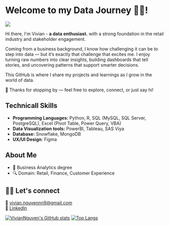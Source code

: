 # Welcome to my Data Journey 👋🏻!
![](https://komarev.com/ghpvc/?username=VivianNg9)

Hi there, I'm Vivian - **a data enthusiast.** with a strong foundation in the retail industry and stakeholder engagement.

Coming from a business background, I know how challenging it can be to step into data — but it’s exactly that challenge that excites me. I enjoy turning raw numbers into clear insights, building dashboards that tell stories, and uncovering patterns that support smarter decisions.

This GitHub is where I share my projects and learnings as I grow in the world of data. 

🚀 Thanks for stopping by — feel free to explore, connect, or just say hi!

## **Technicall Skills**

- **Programming Languages:** Python, R, SQL (MySQL, SQL Server, PostgreSQL), Excel (Pivot Table, Power Query, VBA) 
- **Data Visualization tools:** PowerBI, Tableau, SAS Viya
- **Database:** Snowflake, MongoDB
- **UX/UI Design**: Figma 

## **About Me**
- 🌱 Business Analytics degree
- 🔍 Domain: Retail, Finance, Customer Experience

## **🤝🏻 Let's connect**
📧 vivian.nguyennn9@gmail.com  
🔗 [LinkedIn](https://www.linkedin.com/in/vivian-nguyennn/) 


[![VivianNguyen's GitHub stats](https://github-readme-stats.vercel.app/api?username=VivianNg9&show_icons=true&theme=radical)](https://github.com/anuraghazra/github-readme-stats)
[![Top Langs](https://github-readme-stats.vercel.app/api/top-langs/?username=VivianNg9&layout=compact&theme=radical)](https://github.com/anuraghazra/github-readme-stats)

